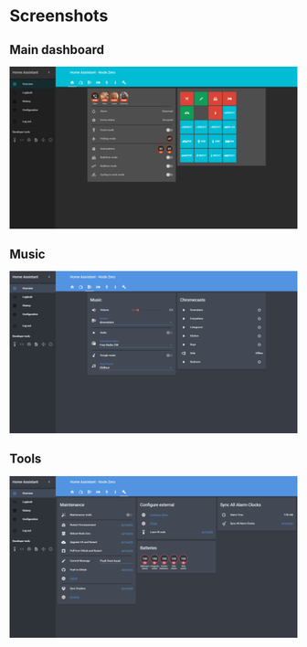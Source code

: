 # Screenshots


## Main dashboard

![Dashboard](../images/dashboard.png)


## Music

![Music](../images/music.png)


## Tools

![Tools](../images/tools.png)
